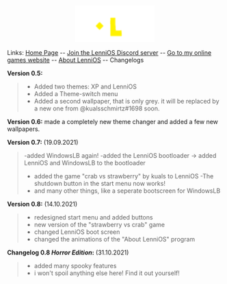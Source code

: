 <center> <a href="index.html"><img src="banner.png"></a> </center>




Links: [Home Page](index.html) -- [Join the LenniOS Discord server](http://dsc.gg/LenniOS) -- [Go to my online games website](http://onlinegames.unaux.com) -- [About LenniOS](about.html) -- Changelogs

**Version 0.5:**
> - Added two themes: XP and LenniOS
> - Added a Theme-switch menu
> - Added a second wallpaper, that is only grey. it will be replaced by a new one from @kualsschmirtz#1698 soon.


**Version 0.6:**
made a completely new theme changer and added a few new wallpapers.


**Version 0.7:** (19.09.2021)
> -added WindowsLB again!
> -added the LenniOS bootloader
>        -> added LenniOS and WindowsLB to the bootloader
> - added the game "crab vs strawberry" by kuals to LenniOS
> -The shutdown button in the start menu now works!
> - and many other things, like a seperate bootscreen for WindowsLB

**Version 0.8:** (14.10.2021)
> - redesigned start menu and added buttons
> - new version of the "strawberry vs crab" game
> - changed LenniOS boot screen
> - changed the animations of the "About LenniOS" program


**Changelog 0.8 _Horror Edition_:** (31.10.2021)
> - added many spooky features
> - i won't spoil anything else here! Find it out yourself!
